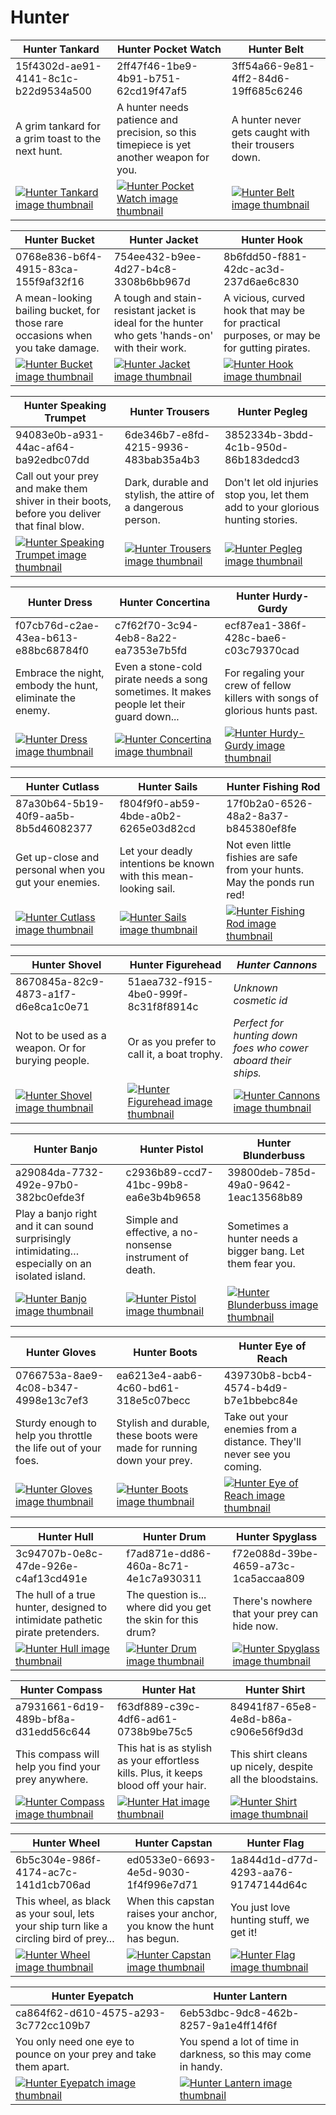 # Hunter

| Hunter Tankard | Hunter Pocket Watch | Hunter Belt |
| -------------- | ------------------- | ----------- |
| 15f4302d-ae91-4141-8c1c-b22d9534a500 | 2ff47f46-1be9-4b91-b751-62cd19f47af5 | 3ff54a66-9e81-4ff2-84d6-19ff685c6246 |
| A grim tankard for a grim toast to the next hunt. | A hunter needs patience and precision, so this timepiece is yet another weapon for you. | A hunter never gets caught with their trousers down. |
| [![Hunter Tankard image thumbnail](https://seaofthieves.wiki.gg/images/b/b1/Hunter_Tankard.png)](https://seaofthieves.wiki.gg/wiki/Hunter_Tankard) | [![Hunter Pocket Watch image thumbnail](https://seaofthieves.wiki.gg/images/c/c1/Hunter_Pocket_Watch.png)](https://seaofthieves.wiki.gg/wiki/Hunter_Pocket_Watch) | [![Hunter Belt image thumbnail](https://seaofthieves.wiki.gg/images/0/0f/Hunter_Belt.png)](https://seaofthieves.wiki.gg/wiki/Hunter_Belt) |

| Hunter Bucket | Hunter Jacket | Hunter Hook |
| ------------- | ------------- | ----------- |
| 0768e836-b6f4-4915-83ca-155f9af32f16 | 754ee432-b9ee-4d27-b4c8-3308b6bb967d | 8b6fdd50-f881-42dc-ac3d-237d6ae6c830 |
| A mean-looking bailing bucket, for those rare occasions when you take damage. | A tough and stain-resistant jacket is ideal for the hunter who gets 'hands-on' with their work. | A vicious, curved hook that may be for practical purposes, or may be for gutting pirates. |
| [![Hunter Bucket image thumbnail](https://seaofthieves.wiki.gg/images/d/d4/Hunter_Bucket.png)](https://seaofthieves.wiki.gg/wiki/Hunter_Bucket) | [![Hunter Jacket image thumbnail](https://seaofthieves.wiki.gg/images/a/a8/Hunter_Jacket.png)](https://seaofthieves.wiki.gg/wiki/Hunter_Jacket) | [![Hunter Hook image thumbnail](https://seaofthieves.wiki.gg/images/6/69/Hunter_Hook.png)](https://seaofthieves.wiki.gg/wiki/Hunter_Hook) |

| Hunter Speaking Trumpet | Hunter Trousers | Hunter Pegleg |
| ----------------------- | --------------- | ------------- |
| 94083e0b-a931-44ac-af64-ba92edbc07dd | 6de346b7-e8fd-4215-9936-483bab35a4b3 | 3852334b-3bdd-4c1b-950d-86b183dedcd3 |
| Call out your prey and make them shiver in their boots, before you deliver that final blow. | Dark, durable and stylish, the attire of a dangerous person. | Don't let old injuries stop you, let them add to your glorious hunting stories. |
| [![Hunter Speaking Trumpet image thumbnail](https://seaofthieves.wiki.gg/images/e/e9/Hunter_Speaking_Trumpet.png)](https://seaofthieves.wiki.gg/wiki/Hunter_Speaking_Trumpet) | [![Hunter Trousers image thumbnail](https://seaofthieves.wiki.gg/images/e/ef/Hunter_Trousers.png)](https://seaofthieves.wiki.gg/wiki/Hunter_Trousers) | [![Hunter Pegleg image thumbnail](https://seaofthieves.wiki.gg/images/9/99/Hunter_Pegleg.png)](https://seaofthieves.wiki.gg/wiki/Hunter_Pegleg) |

| Hunter Dress | Hunter Concertina | Hunter Hurdy-Gurdy |
| ------------ | ----------------- | ------------------ |
| f07cb76d-c2ae-43ea-b613-e88bc68784f0 | c7f62f70-3c94-4eb8-8a22-ea7353e7b5fd | ecf87ea1-386f-428c-bae6-c03c79370cad |
| Embrace the night, embody the hunt, eliminate the enemy. | Even a stone-cold pirate needs a song sometimes. It makes people let their guard down... | For regaling your crew of fellow killers with songs of glorious hunts past. |
| [![Hunter Dress image thumbnail](https://seaofthieves.wiki.gg/images/3/31/Hunter_Dress.png)](https://seaofthieves.wiki.gg/wiki/Hunter_Dress) | [![Hunter Concertina image thumbnail](https://seaofthieves.wiki.gg/images/a/ac/Hunter_Concertina.png)](https://seaofthieves.wiki.gg/wiki/Hunter_Concertina) | [![Hunter Hurdy-Gurdy image thumbnail](https://seaofthieves.wiki.gg/images/d/df/Hunter_Hurdy-Gurdy.png)](https://seaofthieves.wiki.gg/wiki/Hunter_Hurdy-Gurdy) |

| Hunter Cutlass | Hunter Sails | Hunter Fishing Rod |
| -------------- | ------------ | ------------------ |
| 87a30b64-5b19-40f9-aa5b-8b5d46082377 | f804f9f0-ab59-4bde-a0b2-6265e03d82cd | 17f0b2a0-6526-48a2-8a37-b845380ef8fe |
| Get up-close and personal when you gut your enemies. | Let your deadly intentions be known with this mean-looking sail. | Not even little fishies are safe from your hunts. May the ponds run red! |
| [![Hunter Cutlass image thumbnail](https://seaofthieves.wiki.gg/images/1/1e/Hunter_Cutlass.png)](https://seaofthieves.wiki.gg/wiki/Hunter_Cutlass) | [![Hunter Sails image thumbnail](https://seaofthieves.wiki.gg/images/c/c3/Hunter_Sails.png)](https://seaofthieves.wiki.gg/wiki/Hunter_Sails) | [![Hunter Fishing Rod image thumbnail](https://seaofthieves.wiki.gg/images/b/ba/Hunter_Fishing_Rod.png)](https://seaofthieves.wiki.gg/wiki/Hunter_Fishing_Rod) |

| Hunter Shovel | Hunter Figurehead | *Hunter Cannons* |
| ------------- | ----------------- | ---------------- |
| 8670845a-82c9-4873-a1f7-d6e8ca1c0e71 | 51aea732-f915-4be0-999f-8c31f8f8914c | *Unknown cosmetic id* |
| Not to be used as a weapon. Or for burying people. | Or as you prefer to call it, a boat trophy. | *Perfect for hunting down foes who cower aboard their ships.* |
| [![Hunter Shovel image thumbnail](https://seaofthieves.wiki.gg/images/a/a0/Hunter_Shovel.png)](https://seaofthieves.wiki.gg/wiki/Hunter_Shovel) | [![Hunter Figurehead image thumbnail](https://seaofthieves.wiki.gg/images/b/bd/Hunter_Figurehead.png)](https://seaofthieves.wiki.gg/wiki/Hunter_Figurehead) | [![*Hunter Cannons* image thumbnail](https://cdn.merciasquill.com/images/67035fed8ad30bf0035179c4)](https://seaofthieves.wiki.gg/wiki/Hunter_Cannons) |

| Hunter Banjo | Hunter Pistol | Hunter Blunderbuss |
| ------------ | ------------- | ------------------ |
| a29084da-7732-492e-97b0-382bc0efde3f | c2936b89-ccd7-41bc-99b8-ea6e3b4b9658 | 39800deb-785d-49a0-9642-1eac13568b89 |
| Play a banjo right and it can sound surprisingly intimidating… especially on an isolated island. | Simple and effective, a no-nonsense instrument of death. | Sometimes a hunter needs a bigger bang. Let them fear you. |
| [![Hunter Banjo image thumbnail](https://seaofthieves.wiki.gg/images/4/4e/Hunter_Banjo.png)](https://seaofthieves.wiki.gg/wiki/Hunter_Banjo) | [![Hunter Pistol image thumbnail](https://seaofthieves.wiki.gg/images/c/c4/Hunter_Pistol.png)](https://seaofthieves.wiki.gg/wiki/Hunter_Pistol) | [![Hunter Blunderbuss image thumbnail](https://seaofthieves.wiki.gg/images/2/2e/Hunter_Blunderbuss.png)](https://seaofthieves.wiki.gg/wiki/Hunter_Blunderbuss) |

| Hunter Gloves | Hunter Boots | Hunter Eye of Reach |
| ------------- | ------------ | ------------------- |
| 0766753a-8ae9-4c08-b347-4998e13c7ef3 | ea6213e4-aab6-4c60-bd61-318e5c07becc | 439730b8-bcb4-4574-b4d9-b7e1bbebc84e |
| Sturdy enough to help you throttle the life out of your foes. | Stylish and durable, these boots were made for running down your prey. | Take out your enemies from a distance. They'll never see you coming. |
| [![Hunter Gloves image thumbnail](https://seaofthieves.wiki.gg/images/2/25/Hunter_Gloves.png)](https://seaofthieves.wiki.gg/wiki/Hunter_Gloves) | [![Hunter Boots image thumbnail](https://seaofthieves.wiki.gg/images/6/66/Hunter_Boots.png)](https://seaofthieves.wiki.gg/wiki/Hunter_Boots) | [![Hunter Eye of Reach image thumbnail](https://seaofthieves.wiki.gg/images/2/26/Hunter_Eye_of_Reach.png)](https://seaofthieves.wiki.gg/wiki/Hunter_Eye_of_Reach) |

| Hunter Hull | Hunter Drum | Hunter Spyglass |
| ----------- | ----------- | --------------- |
| 3c94707b-0e8c-47de-926e-c4af13cd491e | f7ad871e-dd86-460a-8c71-4e1c7a930311 | f72e088d-39be-4659-a73c-1ca5accaa809 |
| The hull of a true hunter, designed to intimidate pathetic pirate pretenders. | The question is... where did you get the skin for this drum? | There's nowhere that your prey can hide now. |
| [![Hunter Hull image thumbnail](https://seaofthieves.wiki.gg/images/1/1b/Hunter_Hull.png)](https://seaofthieves.wiki.gg/wiki/Hunter_Hull) | [![Hunter Drum image thumbnail](https://seaofthieves.wiki.gg/images/0/09/Hunter_Drum.png)](https://seaofthieves.wiki.gg/wiki/Hunter_Drum) | [![Hunter Spyglass image thumbnail](https://seaofthieves.wiki.gg/images/b/b6/Hunter_Spyglass.png)](https://seaofthieves.wiki.gg/wiki/Hunter_Spyglass) |

| Hunter Compass | Hunter Hat | Hunter Shirt |
| -------------- | ---------- | ------------ |
| a7931661-6d19-489b-bf8a-d31edd56c644 | f63df889-c39c-4df6-ad61-0738b9be75c5 | 84941f87-65e8-4e8d-b86a-c906e56f9d3d |
| This compass will help you find your prey anywhere. | This hat is as stylish as your effortless kills. Plus, it keeps blood off your hair. | This shirt cleans up nicely, despite all the bloodstains. |
| [![Hunter Compass image thumbnail](https://seaofthieves.wiki.gg/images/9/9c/Hunter_Compass.png)](https://seaofthieves.wiki.gg/wiki/Hunter_Compass) | [![Hunter Hat image thumbnail](https://seaofthieves.wiki.gg/images/1/14/Hunter_Hat.png)](https://seaofthieves.wiki.gg/wiki/Hunter_Hat) | [![Hunter Shirt image thumbnail](https://seaofthieves.wiki.gg/images/b/b3/Hunter_Shirt.png)](https://seaofthieves.wiki.gg/wiki/Hunter_Shirt) |

| Hunter Wheel | Hunter Capstan | Hunter Flag |
| ------------ | -------------- | ----------- |
| 6b5c304e-986f-4174-ac7c-141d1cb706ad | ed0533e0-6693-4e5d-9030-1f4f996e7d71 | 1a844d1d-d77d-4293-aa76-91747144d64c |
| This wheel, as black as your soul, lets your ship turn like a circling bird of prey… | When this capstan raises your anchor, you know the hunt has begun. | You just love hunting stuff, we get it! |
| [![Hunter Wheel image thumbnail](https://seaofthieves.wiki.gg/images/a/af/Hunter_Wheel.png)](https://seaofthieves.wiki.gg/wiki/Hunter_Wheel) | [![Hunter Capstan image thumbnail](https://seaofthieves.wiki.gg/images/5/54/Hunter_Capstan.png)](https://seaofthieves.wiki.gg/wiki/Hunter_Capstan) | [![Hunter Flag image thumbnail](https://seaofthieves.wiki.gg/images/c/c6/Hunter_Flag.png)](https://seaofthieves.wiki.gg/wiki/Hunter_Flag) |

| Hunter Eyepatch | Hunter Lantern |
| --------------- | -------------- |
| ca864f62-d610-4575-a293-3c772cc109b7 | 6eb53dbc-9dc8-462b-8257-9a1e4ff14f6f |
| You only need one eye to pounce on your prey and take them apart. | You spend a lot of time in darkness, so this may come in handy. |
| [![Hunter Eyepatch image thumbnail](https://seaofthieves.wiki.gg/images/9/9c/Hunter_Eyepatch.png)](https://seaofthieves.wiki.gg/wiki/Hunter_Eyepatch) | [![Hunter Lantern image thumbnail](https://seaofthieves.wiki.gg/images/6/6f/Hunter_Lantern.png)](https://seaofthieves.wiki.gg/wiki/Hunter_Lantern) |
